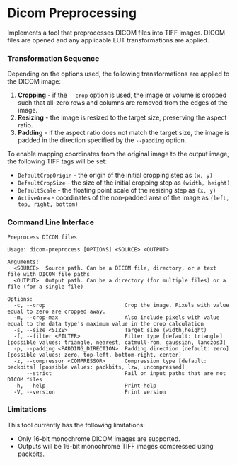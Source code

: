 # Dicom Preprocessing

Implements a tool that preprocesses DICOM files into TIFF images.
DICOM files are opened and any applicable LUT transformations are applied.

### Transformation Sequence

Depending on the options used, the following transformations are applied to the DICOM image:

1. **Cropping** - if the `--crop` option is used, the image or volume is cropped such that all-zero rows and columns are removed
from the edges of the image.
2. **Resizing** - the image is resized to the target size, preserving the aspect ratio.
3. **Padding** - if the aspect ratio does not match the target size, the image is padded in the direction specified by the `--padding` option.

To enable mapping coordinates from the original image to the output image, the following TIFF tags will be set:
- `DefaultCropOrigin` - the origin of the initial cropping step as `(x, y)`
- `DefaultCropSize` - the size of the initial cropping step as `(width, height)`
- `DefaultScale` - the floating point scale of the resizing step as `(x, y)`
- `ActiveArea` - coordinates of the non-padded area of the image as `(left, top, right, bottom)`


### Command Line Interface

```
Preprocess DICOM files

Usage: dicom-preprocess [OPTIONS] <SOURCE> <OUTPUT>

Arguments:
  <SOURCE>  Source path. Can be a DICOM file, directory, or a text file with DICOM file paths
  <OUTPUT>  Output path. Can be a directory (for multiple files) or a file (for a single file)

Options:
  -c, --crop                         Crop the image. Pixels with value equal to zero are cropped away.
  -m, --crop-max                     Also include pixels with value equal to the data type's maximum value in the crop calculation
  -s, --size <SIZE>                  Target size (width,height)
  -f, --filter <FILTER>              Filter type [default: triangle] [possible values: triangle, nearest, catmull-rom, gaussian, lanczos3]
  -p, --padding <PADDING_DIRECTION>  Padding direction [default: zero] [possible values: zero, top-left, bottom-right, center]
  -z, --compressor <COMPRESSOR>      Compression type [default: packbits] [possible values: packbits, lzw, uncompressed]
      --strict                       Fail on input paths that are not DICOM files
  -h, --help                         Print help
  -V, --version                      Print version
```

### Limitations

This tool currently has the following limitations:
- Only 16-bit monochrome DICOM images are supported.
- Outputs will be 16-bit monochrome TIFF images compressed using packbits.
